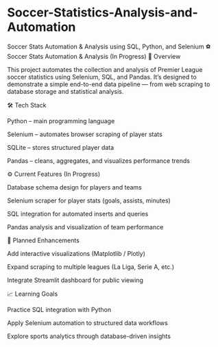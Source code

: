 # Soccer-Statistics-Analysis-and-Automation
Soccer Stats Automation &amp; Analysis using SQL, Python, and Selenium
⚽ Soccer Stats Automation & Analysis (In Progress)
🧩 Overview

This project automates the collection and analysis of Premier League soccer statistics using Selenium, SQL, and Pandas.
It’s designed to demonstrate a simple end-to-end data pipeline — from web scraping to database storage and statistical analysis.

🛠️ Tech Stack

Python – main programming language

Selenium – automates browser scraping of player stats

SQLite – stores structured player data

Pandas – cleans, aggregates, and visualizes performance trends

⚙️ Current Features (In Progress)

 Database schema design for players and teams

 Selenium scraper for player stats (goals, assists, minutes)

 SQL integration for automated inserts and queries

 Pandas analysis and visualization of team performance

🧠 Planned Enhancements

Add interactive visualizations (Matplotlib / Plotly)

Expand scraping to multiple leagues (La Liga, Serie A, etc.)

Integrate Streamlit dashboard for public viewing

📈 Learning Goals

Practice SQL integration with Python

Apply Selenium automation to structured data workflows

Explore sports analytics through database-driven insights
